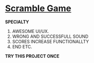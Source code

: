  # [Scramble Game](https://arshadkhan615.github.io/Scramble-Game/)

**SPECIALTY**

1. AWESOME UI/UX.   
2. WRONG AND SUCCESSFULL SOUND
3. SCORES INCREASE FUNCTIONALLTY
4. END ETC.

**TRY THIS PROJECT ONCE**
